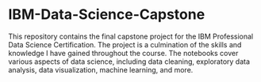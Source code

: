 # IBM-Data-Science-Capstone
This repository contains the final capstone project for the IBM Professional Data Science Certification. The project is a culmination of the skills and knowledge I have gained throughout the course. The notebooks cover various aspects of data science, including data cleaning, exploratory data analysis, data visualization, machine learning, and more.
